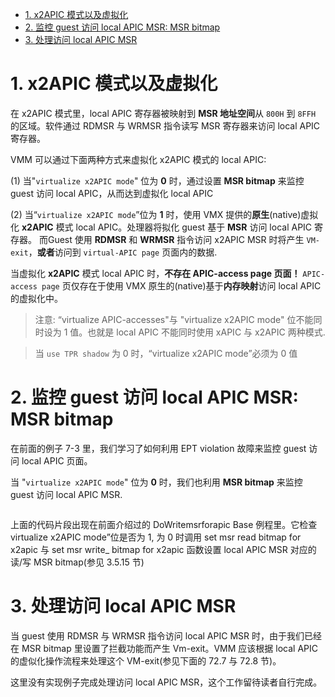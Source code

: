 
<!-- @import "[TOC]" {cmd="toc" depthFrom=1 depthTo=6 orderedList=false} -->

<!-- code_chunk_output -->

- [1. x2APIC 模式以及虚拟化](#1-x2apic-模式以及虚拟化)
- [2. 监控 guest 访问 local APIC MSR: MSR bitmap](#2-监控-guest-访问-local-apic-msr-msr-bitmap)
- [3. 处理访问 local APIC MSR](#3-处理访问-local-apic-msr)

<!-- /code_chunk_output -->

# 1. x2APIC 模式以及虚拟化

在 x2APIC 模式里，local APIC 寄存器被映射到 **MSR 地址空间**从 `800H` 到 `8FFH` 的区域。软件通过 RDMSR 与 WRMSR 指令读写 MSR 寄存器来访问 local APIC 寄存器。

VMM 可以通过下面两种方式来虚拟化 x2APIC 模式的 local APIC:

(1) 当"`virtualize x2APIC mode`" 位为 **0** 时，通过设置 **MSR bitmap** 来监控 guest 访问 local APIC，从而达到虚拟化 local APIC

(2) 当“`virtualize x2APIC mode`”位为 **1** 时，使用 VMX 提供的**原生**(native)虚拟化 **x2APIC** 模式 local APIC。处理器将拟化 guest 基于 **MSR** 访问 local APIC 寄存器。 而Guest 使用 **RDMSR** 和 **WRMSR** 指令访问 x2APIC MSR 时将产生 `VM-exit`，**或者**访问到 `virtual-APIC page` 页面内的数据.

当虚拟化 **x2APIC** 模式 local APIC 时，**不存在 APIC-access page 页面！** `APIC-access page` 页仅存在于使用 VMX 原生的(native)基于**内存映射**访问 local APIC 的虚拟化中。

>注意: “virtualize APIC-accesses"与 "virtualize x2APIC mode" 位不能同时设为 1 值。也就是 local APIC 不能同时使用 xAPIC 与 x2APIC 两种模式.

> 当 `use TPR shadow` 为 0 时，“virtualize x2APIC mode”必须为 0 值

# 2. 监控 guest 访问 local APIC MSR: MSR bitmap

在前面的例子 7-3 里，我们学习了如何利用 EPT violation 故障来监控 guest 访问 local APIC 页面。

当 "`virtualize x2APIC mode`" 位为 **0** 时，我们也利用 **MSR bitmap** 来监控 guest 访问 local APIC MSR.

```x86asm

```

上面的代码片段出现在前面介绍过的 DoWritemsrforapic Base 例程里。它检查  virtualize x2APIC mode”位是否为 1, 为 0 时调用 set msr read bitmap for x2apic 与  set msr write_ bitmap for x2apic 函数设置 local APIC MSR 对应的读/写 MSR bitmap(参见 3.5.15 节)

# 3. 处理访问 local APIC MSR

当 guest 使用 RDMSR 与 WRMSR 指令访问 local APIC MSR 时，由于我们已经在 MSR bitmap 里设置了拦截功能而产生 Vm-exit。VMM 应该根据 local APIC 的虚似化操作流程来处理这个 VM-exit(参见下面的 72.7 与 72.8 节)。

这里没有实现例子完成处理访问 local APIC MSR，这个工作留待读者自行完成。